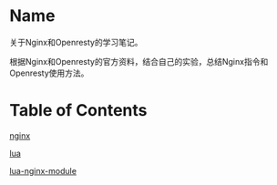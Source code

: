Name
====

关于Nginx和Openresty的学习笔记。

根据Nginx和Openresty的官方资料，结合自己的实验，总结Nginx指令和Openresty使用方法。

Table of Contents
=================

[nginx](./conf/README.md)

[lua](./lua/README.md)

[lua-nginx-module](./openresty/lua-nginx-module/README.md)
